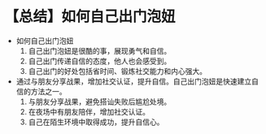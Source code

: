 # 【总结】如何自己出门泡妞

-   如何自己出门泡妞
    1.  自己出门泡妞是很酷的事，展现勇气和自信。
    2.  自己出门传递自信的态度，他人也会感受到。
    3.  自己出门的好处包括省时间、锻炼社交能力和内心强大。
-   通过与朋友分享战果，增加社交认证，提升自信。自己出门泡妞是快速建立自信的方法之一。
    1.  与朋友分享战果，避免搭讪失败后尴尬处境。
    2.  在夜场中有朋友陪伴，增加社交认证。
    3.  自己在陌生环境中取得成功，提升自信心。